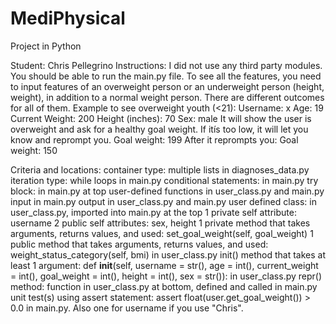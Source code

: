 # MediPhysical
Project in Python

Student: Chris Pellegrino
Instructions: I did not use any third party modules. You should be able to run the main.py file. To see all the features, you need to input features of an overweight person or an underweight person (height, weight), in addition to a normal weight person. There are different outcomes for all of them.
Example to see overweight youth (<21):
Username: x
Age: 19
Current Weight: 200
Height (inches): 70
Sex: male
It will show the user is overweight and ask for a healthy goal weight. If itís too low, it will let you know and reprompt you. 
Goal weight: 199
After it reprompts you:
Goal weight: 150

Criteria and locations:
container type: multiple lists in diagnoses_data.py
iteration type: while loops in main.py
conditional statements: in main.py
try block: in main.py at top
user-defined functions in user_class.py and main.py
input in main.py
output in user_class.py and main.py
user defined class: in user_class.py, imported into main.py at the top
1 private self attribute: username
2 public self attributes: sex, height
1 private method that takes arguments, returns values, and used: set_goal_weight(self, goal_weight)
1 public method that takes arguments, returns values, and used: weight_status_category(self, bmi) in user_class.py
init() method that takes at least 1 argument: def __init__(self, username = str(), age = int(), current_weight = int(), goal_weight = int(), height = int(), sex = str()): in user_class.py
repr() method: function in user_class.py at bottom, defined and called in main.py
unit test(s) using assert statement: assert float(user.get_goal_weight()) > 0.0 in main.py. Also one for username if you use "Chris". 

